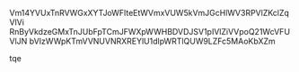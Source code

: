 Vm14YVUxTnRVWGxXYTJoWFlteEtWVmxVUW5kVmJGcHlWV3RPVlZKclZqVlVi
RnByVkdzeGMxTnJUbFpTCmJFWXpWWHBDVDJSV1pIVlZiVVpoQ21WcVFUVlJN
bVIzWWpKTmVVNUVNRXREYlU1dlpWRTlQUW9LZFc5MAoKbXZm

tqe